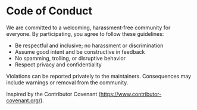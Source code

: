 # Code of Conduct

We are committed to a welcoming, harassment‑free community for everyone. By participating, you agree to follow these guidelines:

- Be respectful and inclusive; no harassment or discrimination
- Assume good intent and be constructive in feedback
- No spamming, trolling, or disruptive behavior
- Respect privacy and confidentiality

Violations can be reported privately to the maintainers. Consequences may include warnings or removal from the community.

Inspired by the Contributor Covenant (https://www.contributor-covenant.org/).

